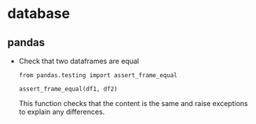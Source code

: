 # database

## pandas

- Check that two dataframes are equal
  ```
  from pandas.testing import assert_frame_equal
  
  assert_frame_equal(df1, df2)
  ```
  This function checks that the content is the same and raise exceptions to explain any differences.
